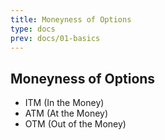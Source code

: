 ```yaml
---
title: Moneyness of Options
type: docs
prev: docs/01-basics
---
```


## Moneyness of Options

- ITM (In the Money)
- ATM (At the Money)
- OTM (Out of the Money)
